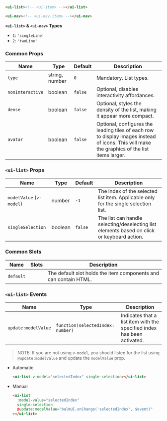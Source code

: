 ```html
<ui-list><!-- <ui-item> --></ui-list>

<ui-nav><!-- <ui-nav-item> --></ui-nav>
```

**`<ui-list>` & `<ui-nav>` Types**

- `1`: `'singleLine'`
- `2`: `'twoLine'`

### Common Props

| Name             | Type           | Default | Description                                                                                                                                  |
| ---------------- | -------------- | ------- | -------------------------------------------------------------------------------------------------------------------------------------------- |
| `type`           | string, number | `0`     | Mandatory. List types.                                                                                                                       |
| `nonInteractive` | boolean        | `false` | Optional, disables interactivity affordances.                                                                                                |
| `dense`          | boolean        | `false` | Optional, styles the density of the list, making it appear more compact.                                                                     |
| `avatar`         | boolean        | `false` | Optional, configures the leading tiles of each row to display images instead of icons. This will make the graphics of the list items larger. |

### `<ui-list>` Props

| Name                     | Type    | Default | Description                                                                                |
| ------------------------ | ------- | ------- | ------------------------------------------------------------------------------------------ |
| `modelValue` (`v-model`) | number  | `-1`    | The index of the selected list item. Applicable only for the single selection list.        |
| `singleSelection`        | boolean | `false` | The list can handle selecting/deselecting list elements based on click or keyboard action. |

### Common Slots

| Name      | Slots | Description                                                      |
| --------- | ----- | ---------------------------------------------------------------- |
| `default` |       | The default slot holds the item components and can contain HTML. |

### `<ui-list>` Events

| Name                | Type                              | Description                                                             |
| ------------------- | --------------------------------- | ----------------------------------------------------------------------- |
| `update:modelValue` | `function(selectedIndex: number)` | Indicates that a list item with the specified index has been activated. |

> NOTE: If you are not using `v-model`, you should listen for the list using `@update:modelValue` and update the `modelValue` prop.

- Automatic

  ```html
  <ui-list v-model="selectedIndex" single-selection></ui-list>
  ```

- Manual

  ```html
  <ui-list
    :model-value="selectedIndex"
    single-selection
    @update:modelValue="balmUI.onChange('selectedIndex', $event)"
  ></ui-list>
  ```
